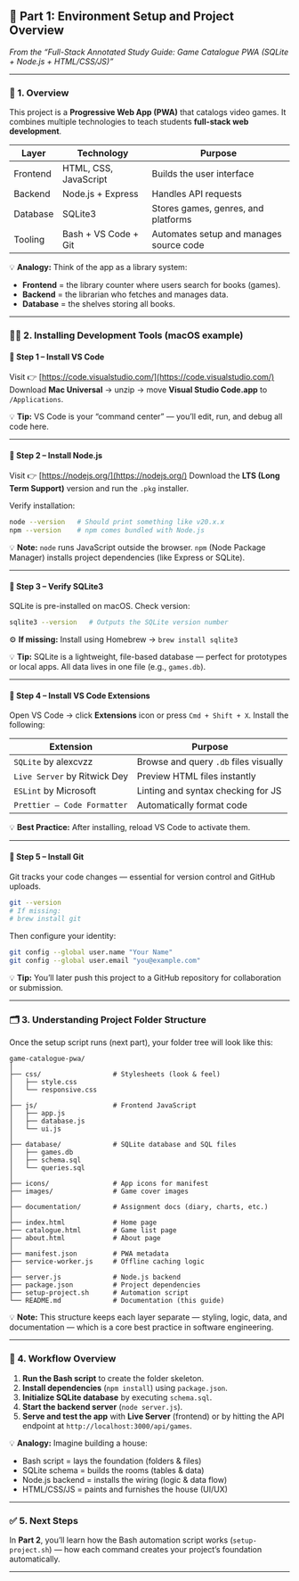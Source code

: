 ## 📘 Part 1: Environment Setup and Project Overview

*From the “Full-Stack Annotated Study Guide: Game Catalogue PWA (SQLite + Node.js + HTML/CSS/JS)”*

---

### 🧰 1. Overview

This project is a **Progressive Web App (PWA)** that catalogs video games.
It combines multiple technologies to teach students **full-stack web development**.

| Layer    | Technology            | Purpose                                 |
| -------- | --------------------- | --------------------------------------- |
| Frontend | HTML, CSS, JavaScript | Builds the user interface               |
| Backend  | Node.js + Express     | Handles API requests                    |
| Database | SQLite3               | Stores games, genres, and platforms     |
| Tooling  | Bash + VS Code + Git  | Automates setup and manages source code |

💡 **Analogy:**
Think of the app as a library system:

* **Frontend** = the library counter where users search for books (games).
* **Backend** = the librarian who fetches and manages data.
* **Database** = the shelves storing all books.

---

### 🧑‍💻 2. Installing Development Tools (macOS example)

#### 🔹 Step 1 – Install VS Code

Visit 👉 [https://code.visualstudio.com/](https://code.visualstudio.com/)
Download **Mac Universal** → unzip → move **Visual Studio Code.app** to `/Applications`.

💡 **Tip:**
VS Code is your “command center” — you’ll edit, run, and debug all code here.

---

#### 🔹 Step 2 – Install Node.js

Visit 👉 [https://nodejs.org/](https://nodejs.org/)
Download the **LTS (Long Term Support)** version and run the `.pkg` installer.

Verify installation:

```bash
node --version   # Should print something like v20.x.x
npm --version    # npm comes bundled with Node.js
```

💡 **Note:**
`node` runs JavaScript outside the browser.
`npm` (Node Package Manager) installs project dependencies (like Express or SQLite).

---

#### 🔹 Step 3 – Verify SQLite3

SQLite is pre-installed on macOS. Check version:

```bash
sqlite3 --version   # Outputs the SQLite version number
```

⚙️ **If missing:**
Install using Homebrew → `brew install sqlite3`

💡 **Tip:**
SQLite is a lightweight, file-based database — perfect for prototypes or local apps.
All data lives in one file (e.g., `games.db`).

---

#### 🔹 Step 4 – Install VS Code Extensions

Open VS Code → click **Extensions** icon or press `Cmd + Shift + X`.
Install the following:

| Extension                    | Purpose                               |
| ---------------------------- | ------------------------------------- |
| `SQLite` by alexcvzz         | Browse and query `.db` files visually |
| `Live Server` by Ritwick Dey | Preview HTML files instantly          |
| `ESLint` by Microsoft        | Linting and syntax checking for JS    |
| `Prettier – Code Formatter`  | Automatically format code             |

💡 **Best Practice:**
After installing, reload VS Code to activate them.

---

#### 🔹 Step 5 – Install Git

Git tracks your code changes — essential for version control and GitHub uploads.

```bash
git --version
# If missing:
# brew install git
```

Then configure your identity:

```bash
git config --global user.name "Your Name"
git config --global user.email "you@example.com"
```

💡 **Tip:**
You’ll later push this project to a GitHub repository for collaboration or submission.

---

### 🗂️ 3. Understanding Project Folder Structure

Once the setup script runs (next part), your folder tree will look like this:

```
game-catalogue-pwa/
│
├── css/                  # Stylesheets (look & feel)
│   ├── style.css
│   └── responsive.css
│
├── js/                   # Frontend JavaScript
│   ├── app.js
│   ├── database.js
│   └── ui.js
│
├── database/             # SQLite database and SQL files
│   ├── games.db
│   ├── schema.sql
│   └── queries.sql
│
├── icons/                # App icons for manifest
├── images/               # Game cover images
│
├── documentation/        # Assignment docs (diary, charts, etc.)
│
├── index.html            # Home page
├── catalogue.html        # Game list page
├── about.html            # About page
│
├── manifest.json         # PWA metadata
├── service-worker.js     # Offline caching logic
│
├── server.js             # Node.js backend
├── package.json          # Project dependencies
├── setup-project.sh      # Automation script
└── README.md             # Documentation (this guide)
```

💡 **Note:**
This structure keeps each layer separate — styling, logic, data, and documentation — which is a core best practice in software engineering.

---

### 🔗 4. Workflow Overview

1. **Run the Bash script** to create the folder skeleton.
2. **Install dependencies** (`npm install`) using `package.json`.
3. **Initialize SQLite database** by executing `schema.sql`.
4. **Start the backend server** (`node server.js`).
5. **Serve and test the app** with **Live Server** (frontend) or by hitting the API endpoint at `http://localhost:3000/api/games`.

💡 **Analogy:**
Imagine building a house:

* Bash script = lays the foundation (folders & files)
* SQLite schema = builds the rooms (tables & data)
* Node.js backend = installs the wiring (logic & data flow)
* HTML/CSS/JS = paints and furnishes the house (UI/UX)

---

### ✅ 5. Next Steps

In **Part 2**, you’ll learn how the Bash automation script works (`setup-project.sh`) —
how each command creates your project’s foundation automatically.

---
